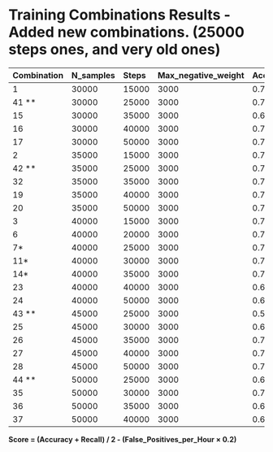 # Training Combinations Results - Added new combinations. (25000 steps ones, and very old ones)

| Combination | N_samples | Steps | Max_negative_weight | Accuracy | Recall | FP/h  | Score |
| :---------- | :-------- | :---- | :------------------ | :------- | :----- | :---- | :---- |
| 1           | 30000     | 15000 | 3000                | 0.715    | 0.430  | 0.000 | 0.573 |
| 41 **       | 30000     | 25000 | 3000                | 0.760    | 0.521  | 0.708 | 0.499 |
| 15          | 30000     | 35000 | 3000                | 0.681    | 0.362  | 0.000 | 0.522 |
| 16          | 30000     | 40000 | 3000                | 0.711    | 0.423  | 0.000 | 0.567 |
| 17          | 30000     | 50000 | 3000                | 0.712    | 0.425  | 0.000 | 0.569 |
| 2           | 35000     | 15000 | 3000                | 0.718    | 0.435  | 0.000 | 0.577 |
| 42 **       | 35000     | 25000 | 3000                | 0.711    | 0.424  | 0.000 | 0.568 |
| 32          | 35000     | 35000 | 3000                | 0.737    | 0.474  | 0.266 | 0.552 |
| 19          | 35000     | 40000 | 3000                | 0.735    | 0.470  | 0.442 | 0.514 |
| 20          | 35000     | 50000 | 3000                | 0.746    | 0.493  | 0.265 | 0.566 |
| 3           | 40000     | 15000 | 3000                | 0.737    | 0.474  | 0.000 | 0.606 |
| 6           | 40000     | 20000 | 3000                | 0.743    | 0.486  | 0.000 | 0.615 |
| 7*          | 40000     | 25000 | 3000                | 0.742    | 0.483  | 0.000 | 0.613 |
| 11*         | 40000     | 30000 | 3000                | 0.759    | 0.518  | 0.000 | 0.639 |
| 14*         | 40000     | 35000 | 3000                | 0.774    | 0.547  | 0.177 | 0.625 |
| 23          | 40000     | 40000 | 3000                | 0.662    | 0.324  | 0.000 | 0.493 |
| 24          | 40000     | 50000 | 3000                | 0.620    | 0.240  | 0.000 | 0.430 |
| 43 **       | 45000     | 25000 | 3000                | 0.586    | 0.171  | 0.000 | 0.379 |
| 25          | 45000     | 30000 | 3000                | 0.690    | 0.379  | 0.000 | 0.535 |
| 26          | 45000     | 35000 | 3000                | 0.714    | 0.428  | 0.177 | 0.536 |
| 27          | 45000     | 40000 | 3000                | 0.702    | 0.405  | 0.088 | 0.536 |
| 28          | 45000     | 50000 | 3000                | 0.746    | 0.492  | 1.062 | 0.407 |
| 44 **       | 50000     | 25000 | 3000                | 0.673    | 0.345  | 0.000 | 0.509 |
| 35          | 50000     | 30000 | 3000                | 0.753    | 0.507  | 1.062 | 0.418 |
| 36          | 50000     | 35000 | 3000                | 0.698    | 0.395  | 0.177 | 0.511 |
| 37          | 50000     | 40000 | 3000                | 0.662    | 0.324  | 0.088 | 0.475 |

**Score = (Accuracy + Recall) / 2 - (False_Positives_per_Hour × 0.2)**